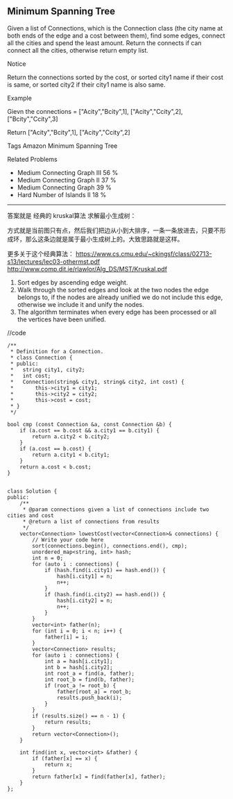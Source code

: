 ## Minimum Spanning Tree  ##

Given a list of Connections, which is the Connection class (the city name at both ends of the edge and a cost between them), find some edges, connect all the cities and spend the least amount.
Return the connects if can connect all the cities, otherwise return empty list.

 Notice

Return the connections sorted by the cost, or sorted city1 name if their cost is same, or sorted city2 if their city1 name is also same.

Example

Gievn the connections = ["Acity","Bcity",1], ["Acity","Ccity",2], ["Bcity","Ccity",3]

Return ["Acity","Bcity",1], ["Acity","Ccity",2]

Tags 
Amazon Minimum Spanning Tree

Related Problems 

- Medium Connecting Graph III 56 %
- Medium Connecting Graph II 37 %
- Medium Connecting Graph 39 %
- Hard Number of Islands II 18 %

----------
答案就是 经典的 kruskal算法 求解最小生成树：

方式就是当前图只有点，然后我们把边从小到大排序，一条一条放进去，只要不形成环，那么这条边就是属于最小生成树上的。大致思路就是这样。

更多关于这个经典算法：
https://www.cs.cmu.edu/~ckingsf/class/02713-s13/lectures/lec03-othermst.pdf
http://www.comp.dit.ie/rlawlor/Alg_DS/MST/Kruskal.pdf

1. Sort edges by ascending edge weight.
2. Walk through the sorted edges and look at the two nodes the edge belongs to, if the nodes are already unified we do not include this edge, otherwise we include it and unify the nodes.
3. The algorithm terminates when every edge has been processed or all the vertices have been unified.

//code

	/**
	 * Definition for a Connection.
	 * class Connection {
	 * public:
	 *   string city1, city2;
	 *   int cost;
	 *   Connection(string& city1, string& city2, int cost) {
	 *       this->city1 = city1;
	 *       this->city2 = city2;
	 *       this->cost = cost;
	 * }
	 */
	
	bool cmp (const Connection &a, const Connection &b) {
	    if (a.cost == b.cost && a.city1 == b.city1) {
	        return a.city2 < b.city2;
	    }
	    if (a.cost == b.cost) {
	        return a.city1 < b.city1;
	    }
	    return a.cost < b.cost;
	}
	
	
	class Solution {
	public:
	    /**
	     * @param connections given a list of connections include two cities and cost
	     * @return a list of connections from results
	     */
	    vector<Connection> lowestCost(vector<Connection>& connections) {
	        // Write your code here
	        sort(connections.begin(), connections.end(), cmp);
	        unordered_map<string, int> hash;
	        int n = 0;
	        for (auto i : connections) {
	            if (hash.find(i.city1) == hash.end()) {
	                hash[i.city1] = n;
	                n++;
	            }
	            if (hash.find(i.city2) == hash.end()) {
	                hash[i.city2] = n;
	                n++;
	            }
	        }
	        vector<int> father(n);
	        for (int i = 0; i < n; i++) {
	            father[i] = i;
	        }
	        vector<Connection> results;
	        for (auto i : connections) {
	            int a = hash[i.city1];
	            int b = hash[i.city2];
	            int root_a = find(a, father);
	            int root_b = find(b, father);
	            if (root_a != root_b) {
	                father[root_a] = root_b;
	                results.push_back(i);
	            }
	        }
	        if (results.size() == n - 1) {
	            return results;
	        }
	        return vector<Connection>();
	    }
	    
	    int find(int x, vector<int> &father) {
	        if (father[x] == x) {
	            return x;
	        }
	        return father[x] = find(father[x], father);
	    }
	};